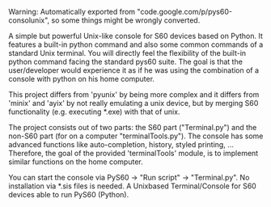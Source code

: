 Warning:
Automatically exported from "code.google.com/p/pys60-consolunix",
so some things might be wrongly converted.

A simple but powerful Unix-like console for S60 devices based on Python.
It features a built-in python command and also some common commands of a standard Unix terminal.
You will directly feel the flexibility of the built-in python command facing the standard pys60 suite.
The goal is that the user/developer would experience it as if he was using the combination of a console with python on his home computer.

This project differs from 'pyunix' by being more complex and it differs from 'minix' and 'ayix' by not really emulating a unix device,
but by merging S60 functionality (e.g. executing *.exe) with that of unix.

The project consists out of two parts: the S60 part ("Terminal.py") and the non-S60 part (for on a computer "terminalTools.py").
The console has some advanced functions like auto-completion, history, styled printing, ...
Therefore, the goal of the provided 'terminalTools' module,
is to implement similar functions on the home computer.

You can start the console via PyS60 -> "Run script" -> "Terminal.py".
No installation via *.sis files is needed.
A Unixbased Terminal/Console for S60 devices able to run PyS60 (Python). 
